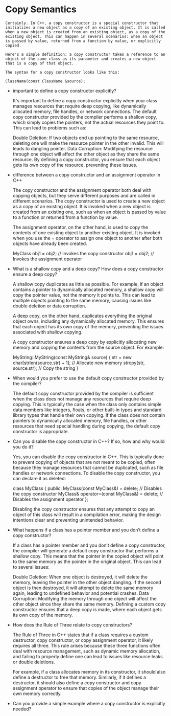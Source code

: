 # Copy Semantics

    Certainly. In C++, a copy constructor is a special constructor that initializes a new object as a copy of an existing object. It is called when a new object is created from an existing object, as a copy of the existing object. This can happen in several scenarios: when an object is passed by value, returned from a function by value, or explicitly copied.

    Here's a simple definition: a copy constructor takes a reference to an object of the same class as its parameter and creates a new object that is a copy of that object.

    The syntax for a copy constructor looks like this:

    ClassName(const ClassName &source);

+ important to define a copy constructor explicitly?

    It's important to define a copy constructor explicitly when your class manages resources that require deep copying, like dynamically allocated memory, file handles, or network connections. The default copy constructor provided by the compiler performs a shallow copy, which simply copies the pointers, not the actual resources they point to. This can lead to problems such as:

    Double Deletion: If two objects end up pointing to the same resource, deleting one will make the resource pointer in the other invalid. This will leads to dangling pointer.
    Data Corruption: Modifying the resource through one object will affect the other object as they share the same resource.
    By defining a copy constructor, you ensure that each object gets its own copy of the resource, preventing these issues.

+ difference between a copy constructor and an assignment operator in C++

    The copy constructor and the assignment operator both deal with copying objects, but they serve different purposes and are called in different scenarios. The copy constructor is used to create a new object as a copy of an existing object. It is invoked when a new object is created from an existing one, such as when an object is passed by value to a function or returned from a function by value.

    The assignment operator, on the other hand, is used to copy the contents of one existing object to another existing object. It is invoked when you use the = operator to assign one object to another after both objects have already been created.

    MyClass obj1 = obj2; // Invokes the copy constructor
    obj1 = obj2; // Invokes the assignment operator

+ What is a shallow copy and a deep copy? How does a copy constructor ensure a deep copy?

    A shallow copy duplicates as little as possible. For example, if an object contains a pointer to dynamically allocated memory, a shallow copy will copy the pointer value, not the memory it points to. This can lead to multiple objects pointing to the same memory, causing issues like double deletion or data corruption.

    A deep copy, on the other hand, duplicates everything the original object owns, including any dynamically allocated memory. This ensures that each object has its own copy of the memory, preventing the issues associated with shallow copying.

    A copy constructor ensures a deep copy by explicitly allocating new memory and copying the contents from the source object. For example:

    MyString::MyString(const MyString& source) {
    str = new char[strlen(source.str) + 1]; // Allocate new memory
    strcpy(str, source.str); // Copy the string
    }

+ When would you prefer to use the default copy constructor provided by the compiler?

    The default copy constructor provided by the compiler is sufficient when the class does not manage any resources that require deep copying. This is typically the case when the class only contains simple data members like integers, floats, or other built-in types and standard library types that handle their own copying. If the class does not contain pointers to dynamically allocated memory, file handles, or other resources that need special handling during copying, the default copy constructor is appropriate.

+ Can you disable the copy constructor in C++? If so, how and why would you do it?

    Yes, you can disable the copy constructor in C++. This is typically done to prevent copying of objects that are not meant to be copied, often because they manage resources that cannot be duplicated, such as file handles or network connections. To disable the copy constructor, you can declare it as deleted:

    class MyClass {
    public:
        MyClass(const MyClass&) = delete; // Disables the copy constructor
        MyClass& operator=(const MyClass&) = delete; // Disables the assignment operator
    };

    Disabling the copy constructor ensures that any attempt to copy an object of this class will result in a compilation error, making the design intentions clear and preventing unintended behavior.

+ What happens if a class has a pointer member and you don’t define a copy constructor?

    If a class has a pointer member and you don’t define a copy constructor, the compiler will generate a default copy constructor that performs a shallow copy. This means that the pointer in the copied object will point to the same memory as the pointer in the original object. This can lead to several issues:

    Double Deletion: When one object is destroyed, it will delete the memory, leaving the pointer in the other object dangling. If the second object is then destroyed, it will attempt to delete the same memory again, leading to undefined behavior and potential crashes.
    Data Corruption: Modifying the memory through one object will affect the other object since they share the same memory.
    Defining a custom copy constructor ensures that a deep copy is made, where each object gets its own copy of the memory.

+ How does the Rule of Three relate to copy constructors?

    The Rule of Three in C++ states that if a class requires a custom destructor, copy constructor, or copy assignment operator, it likely requires all three. This rule arises because these three functions often deal with resource management, such as dynamic memory allocation, and failing to properly define one can lead to issues like resource leaks or double deletions.

    For example, if a class allocates memory in its constructor, it should also define a destructor to free that memory. Similarly, if it defines a destructor, it should also define a copy constructor and copy assignment operator to ensure that copies of the object manage their own memory correctly.

+ Can you provide a simple example where a copy constructor is explicitly needed?




